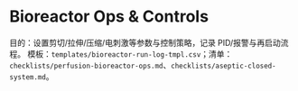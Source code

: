 # Bioreactor Ops & Controls

目的：设置剪切/拉伸/压缩/电刺激等参数与控制策略，记录 PID/报警与再启动流程。
模板：`templates/bioreactor-run-log-tmpl.csv`；清单：`checklists/perfusion-bioreactor-ops.md`、`checklists/aseptic-closed-system.md`。
